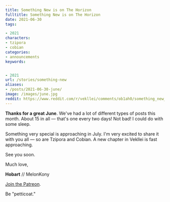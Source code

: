```yaml
---
title: Something New is on The Horizon
fulltitle: Something New is on The Horizon
date: 2021-06-30
tags:

- 2021
characters:
- tzipora
- cobian
categories:
- announcements
keywords:


- 2021
url: /stories/something-new
aliases:
- /posts/2021-06-30-june/
image: /images/june.jpg
reddit: https://www.reddit.com/r/vekllei/comments/ob1ah0/something_new_is_on_the_horizon/
---
```

**Thanks for a great June**. We've had a lot of different types of posts this month. About 15 in all — that's one every two days! Not bad! I could do with some sleep.

Something very special is approaching in July. I'm very excited to share it with you all — so are Tzipora and Cobian. A new chapter in Vekllei is fast approaching.

See you soon.

Much love,

**Hobart** // MelonKony

[Join the Patreon](https://www.patreon.com/vekllei).

Be "petticoat."
